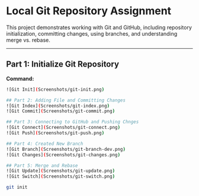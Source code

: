 # Local Git Repository Assignment

This project demonstrates working with Git and GitHub, including repository initialization, committing changes, using branches, and understanding merge vs. rebase.

---

## Part 1: Initialize Git Repository

**Command:**
```bash
![Git Init](Screenshots/git-init.png)

## Part 2: Adding File and Committing Changes
![Git Index](Screenshots/git-index.png)
![Git Commit](Screenshots/git-commit.png)

## Part 3: Connecting to GitHub and Pushing Chnges
![Git Connect](Screenshots/git-connect.png)
![Git Push](Screenshots/git-push.png)

## Part 4: Created New Branch
![Git Branch](Screenshots/git-branch-dev.png)
![Git Changes](Screenshots/git-changes.png)

## Part 5: Merge and Rebase
![Git Update](Screenshots/git-update.png)
![Git Switch](Screenshots/git-switch.png)

git init 